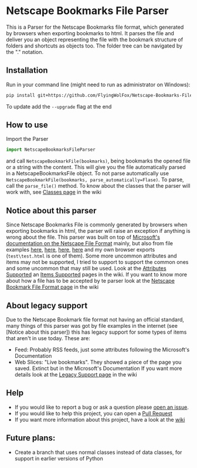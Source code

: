 # Netscape Bookmarks File Parser

This is a Parser for the Netscape Bookmarks file format, which generated by browsers 
when exporting bookmarks to html. It parses the file and deliver you an object 
representing the file with the bookmark structure of folders and shortcuts as 
objects too. The folder tree can be navigated by the "." notation.

## Installation

Run in your command line (might need to run as administrator on Windows):
 ```bash
pip install git+https://github.com/FlyingWolFox/Netscape-Bookmarks-File-Parser.git
```
To update add the `--upgrade` flag at the end

## How to use

Import the Parser
 ```python
import NetscapeBookmarksFileParser
```
and call `NetscapeBookmarkFile(bookmarks)`, being bookmarks 
the opened file or a string with the content. This will give
you the file automatically parsed in a NetscapeBookmarksFile
object. To not parse automatically use
`NetscapeBookmarkFile(bookmarks, parse_automatically=Flase)`.
To parse, call the `parse_file()` method. To know about the classes
that the parser will work with, see [Classes page]() in the wiki 

## Notice about this parser

Since Netscape Bookmarks File is commonly generated by browsers when exporting
bookmarks in html, the parser will raise an exception if anything is wrong about
the file. This parser was built on top of
[Microsoft's documentation on the Netscape File Format](https://docs.microsoft.com/en-us/previous-versions/windows/internet-explorer/ie-developer/platform-apis/aa753582(v=vs.85)?redirectedfrom=MSDN)
mainly, but also from file examples [here](https://sixtwothree.org/posts/homesteading-a-decades-worth-of-shared-links),
[here](https://stackoverflow.com/questions/38029954/parse-a-netscape-style-bookmarks-html-file-into-nested-array),
[here](https://gist.github.com/jgarber623/cdc8e2fa1cbcb6889872),
[here](https://www.npmjs.com/package/netscape-bookmarks) and my own browser exports
(`test\test.html` is one of them).
Some more uncommon attributes and items may not be supported, I tried to support to support
the common ones and some uncommon that may still be used. Look at the
[Attributes Supported]() an [Items Supported]() pages in the wiki. If you want to 
know more about how a file has to be accepted by te parser look at the
[Netscape Bookmark File Format page]() in the wiki

## About legacy support

Due to the Netscape Bookmark file format not having an official standard, many things
of this parser was got by file examples in the internet (see [Notice about this parser])
this has legacy support for some types of items that aren't in use today. These are:
- Feed: Probably RSS feeds, just some attributes following the Microsoft's Documentation
- Web Slices: "Live bookmarks". They showed a piece of the page you saved. Extinct but in the Microsoft's Documentation
If you want more details look at the [Legacy Support page]() in the wiki

## Help
- If you would like to report a bug or ask a question please [open an issue]().
- If you would like to help this project, you can open a [Pull Request]()
- If you want more information about this project, have a look at the [wiki]()

## Future plans:
- Create a branch that uses normal classes instead of data classes, for support in
earlier versions of Python 
